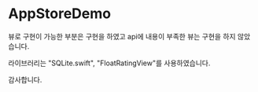 # AppStoreDemo

뷰로 구현이 가능한 부분은 구현을 하였고 
api에 내용이 부족한 뷰는 구현을 하지 않았습니다.

라이브러리는 "SQLite.swift", "FloatRatingView"를 사용하였습니다.

감사합니다.
